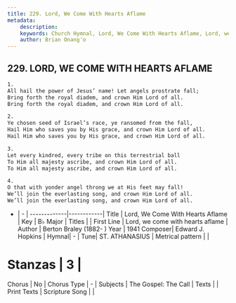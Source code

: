 ```yaml
---
title: 229. Lord, We Come With Hearts Aflame
metadata:
    description: 
    keywords: Church Hymnal, Lord, We Come With Hearts Aflame, Lord, we come with hearts aflame, 
    author: Brian Onang'o
---
```



## 229. LORD, WE COME WITH HEARTS AFLAME

```txt
1.
All hail the power of Jesus’ name! Let angels prostrate fall;
Bring forth the royal diadem, and crown Him Lord of all.
Bring forth the royal diadem, and crown Him Lord of all.

2.
Ye chosen seed of Israel’s race, ye ransomed from the fall,
Hail Him who saves you by His grace, and crown Him Lord of all.
Hail Him who saves you by His grace, and crown Him Lord of all.

3.
Let every kindred, every tribe on this terrestrial ball
To Him all majesty ascribe, and crown Him Lord of all.
To Him all majesty ascribe, and crown Him Lord of all.

4.
O that with yonder angel throng we at His feet may fall!
We’ll join the everlasting song, and crown Him Lord of all.
We’ll join the everlasting song, and crown Him Lord of all.
```

- |   -  |
-------------|------------|
Title | Lord, We Come With Hearts Aflame |
Key | B♭ Major |
Titles |  |
First Line | Lord, we come with hearts aflame |
Author | Berton Braley (1882-    )
Year | 1941
Composer| Edward J. Hopkins |
Hymnal|  - |
Tune| ST. ATHANASIUS |
Metrical pattern | |
# Stanzas | 3 |
Chorus | No |
Chorus Type | - |
Subjects | The Gospel: The Call |
Texts |  |
Print Texts | 
Scripture Song |  |
  

